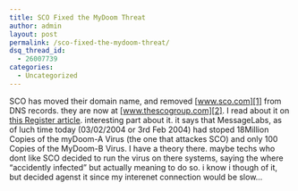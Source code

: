 ```yaml
---
title: SCO Fixed the MyDoom Threat
author: admin
layout: post
permalink: /sco-fixed-the-mydoom-threat/
dsq_thread_id:
  - 26007739
categories:
  - Uncategorized
---
```

SCO has moved their domain name, and removed [www.sco.com][1] from DNS records. they are now at [www.thescogroup.com][2]. I read about it on [this Register article][3]. interesting part about it. it says that MessageLabs, as of luch time today (03/02/2004 or 3rd Feb 2004) had stoped 18Million Copies of the myDoom-A Virus (the one that attackes SCO) and only 100 Copies of the MyDoom-B Virus. I have a theory there. maybe techs who dont like SCO decided to run the virus on there systems, saying the where &#8220;accidently infected&#8221; but actually meaning to do so. i know i though of it, but decided agenst it since my interenet connection would be slow&#8230;

 [1]: http://www.sco.com
 [2]: http://www.thescogroup.com
 [3]: http://www.theregister.co.uk/content/56/35310.html